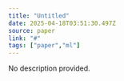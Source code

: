 ```yaml
---
title: "Untitled"
date: 2025-04-18T03:51:30.497Z
source: paper
link: "#"
tags: ["paper","ml"]
---
```

No description provided.

